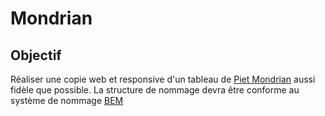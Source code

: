 # Mondrian

## Objectif
Réaliser une copie web et responsive d'un tableau de [Piet Mondrian](https://fr.wikipedia.org/wiki/Piet_Mondrian) aussi fidèle que possible.
La structure de nommage devra être conforme au système de nommage [BEM](http://getbem.com/)
